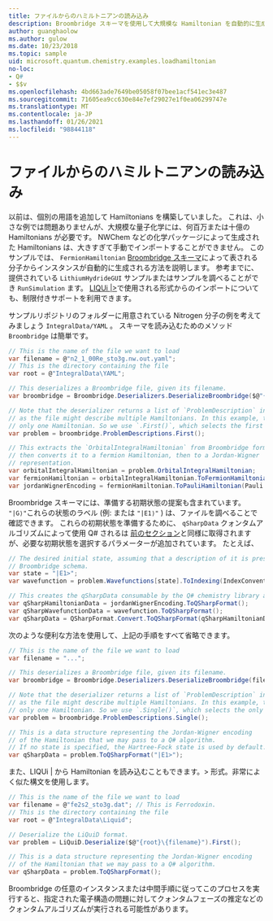 ```yaml
---
title: ファイルからのハミルトニアンの読み込み
description: Broombridge スキーマを使用して大規模な Hamiltonian を自動的に生成する方法について説明します。
author: guanghaolow
ms.author: gulow
ms.date: 10/23/2018
ms.topic: sample
uid: microsoft.quantum.chemistry.examples.loadhamiltonian
no-loc:
- Q#
- $$v
ms.openlocfilehash: 4bd663ade7649be05058f07bee1acf541ec3e487
ms.sourcegitcommit: 71605ea9cc630e84e7ef29027e1f0ea06299747e
ms.translationtype: MT
ms.contentlocale: ja-JP
ms.lasthandoff: 01/26/2021
ms.locfileid: "98844118"
---
```

# <a name="loading-a-hamiltonian-from-file"></a>ファイルからのハミルトニアンの読み込み
以前は、個別の用語を追加して Hamiltonians を構築していました。 これは、小さな例では問題ありませんが、大規模な量子化学には、何百万または十億の Hamiltonians が必要です。 NWChem などの化学パッケージによって生成された Hamiltonians は、大きすぎて手動でインポートすることができません。 このサンプルでは、 `FermionHamiltonian` [Broombridge スキーマ](xref:microsoft.quantum.libraries.chemistry.schema.broombridge)によって表される分子からインスタンスが自動的に生成される方法を説明します。 参考までに、提供されている `LithiumHydrideGUI` サンプルまたはサンプルを調べることができ `RunSimulation` ます。 [LIQUi |>](https://www.microsoft.com/en-us/research/project/language-integrated-quantum-operations-liqui/)で使用される形式からのインポートについても、制限付きサポートを利用できます。

サンプルリポジトリのフォルダーに用意されている Nitrogen 分子の例を考えてみましょう `IntegralData/YAML` 。 スキーマを読み込むためのメソッド `Broombridge` は簡単です。

```csharp
// This is the name of the file we want to load
var filename = @"n2_1_00Re_sto3g.nw.out.yaml";
// This is the directory containing the file
var root = @"IntegralData\YAML";

// This deserializes a Broombridge file, given its filename.
var broombridge = Broombridge.Deserializers.DeserializeBroombridge($@"{root}\{filename}");

// Note that the deserializer returns a list of `ProblemDescription` instances 
// as the file might describe multiple Hamiltonians. In this example, there is 
// only one Hamiltonian. So we use `.First()`, which selects the first element of the list.
var problem = broombridge.ProblemDescriptions.First();

// This extracts the `OrbitalIntegralHamiltonian` from Broombridge format,
// then converts it to a fermion Hamiltonian, then to a Jordan-Wigner
// representation.
var orbitalIntegralHamiltonian = problem.OrbitalIntegralHamiltonian;
var fermionHamiltonian = orbitalIntegralHamiltonian.ToFermionHamiltonian(IndexConvention.UpDown);
var jordanWignerEncoding = fermionHamiltonian.ToPauliHamiltonian(Pauli.QubitEncoding.JordanWigner);
```

Broombridge スキーマには、準備する初期状態の提案も含まれています。 `"|G⟩"`これらの状態のラベル (例: または `"|E1⟩"` ) は、ファイルを調べることで確認できます。 これらの初期状態を準備するために、 `qSharpData` クォンタムアルゴリズムによって使用 Q# されるは [前のセクション](xref:microsoft.quantum.chemistry.examples.energyestimate)と同様に取得されますが、必要な初期状態を選択するパラメーターが追加されています。 たとえば、
```csharp
// The desired initial state, assuming that a description of it is present in the
// Broombridge schema.
var state = "|E1>";
var wavefunction = problem.Wavefunctions[state].ToIndexing(IndexConvention.UpDown);

// This creates the qSharpData consumable by the Q# chemistry library algorithms.
var qSharpHamiltonianData = jordanWignerEncoding.ToQSharpFormat();
var qSharpWavefunctionData = wavefunction.ToQSharpFormat();
var qSharpData = QSharpFormat.Convert.ToQSharpFormat(qSharpHamiltonianData, qSharpWavefunctionData);
```

次のような便利な方法を使用して、上記の手順をすべて省略できます。
```csharp
// This is the name of the file we want to load
var filename = "...";

// This deserializes a Broombridge file, given its filename.
var broombridge = Broombridge.Deserializers.DeserializeBroombridge(filename);

// Note that the deserializer returns a list of `ProblemDescription` instances 
// as the file might describe multiple Hamiltonians. In this example, there is 
// only one Hamiltonian. So we use `.Single()`, which selects the only element of the list.
var problem = broombridge.ProblemDescriptions.Single();

// This is a data structure representing the Jordan-Wigner encoding 
// of the Hamiltonian that we may pass to a Q# algorithm.
// If no state is specified, the Hartree-Fock state is used by default.
var qSharpData = problem.ToQSharpFormat("|E1>");
```

また、LIQUi | から Hamiltonian を読み込むこともできます。> 形式。非常によく似た構文を使用します。 

```csharp
// This is the name of the file we want to load
var filename = @"fe2s2_sto3g.dat"; // This is Ferrodoxin.
// This is the directory containing the file
var root = @"IntegralData\Liquid";

// Deserialize the LiQuiD format.
var problem = LiQuiD.Deserialize($@"{root}\{filename}").First();

// This is a data structure representing the Jordan-Wigner encoding 
// of the Hamiltonian that we may pass to a Q# algorithm.
var qSharpData = problem.ToQSharpFormat();
```

Broombridge の任意のインスタンスまたは中間手順に従ってこのプロセスを実行すると、指定された電子構造の問題に対してクォンタムフェーズの推定などのクォンタムアルゴリズムが実行される可能性があります。
